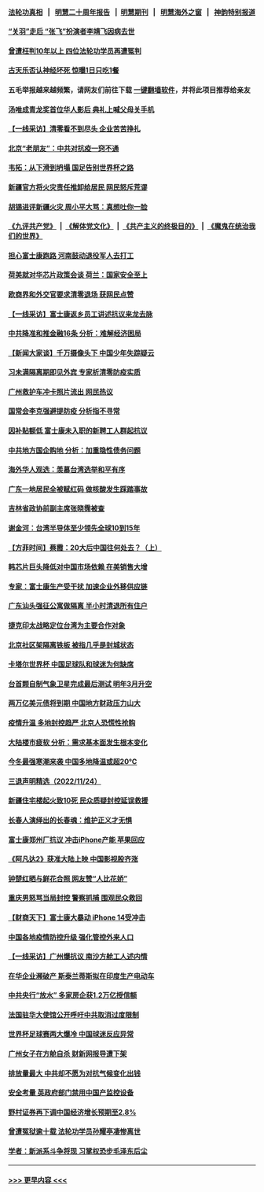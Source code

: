 #### [法轮功真相](https://github.com/gfw-breaker/truth/blob/master/README.md?t=0) &nbsp;&nbsp;|&nbsp;&nbsp; [明慧二十周年报告](https://github.com/gfw-breaker/mh-reports/blob/master/README.md?t=0) &nbsp;&nbsp;|&nbsp;&nbsp;[明慧期刊](https://github.com/gfw-breaker/mh-qikan) &nbsp;&nbsp;|&nbsp;&nbsp; [明慧海外之窗](https://github.com/gfw-breaker/mh-news/blob/master/README.md?t=0) &nbsp;&nbsp;|&nbsp;&nbsp; [神韵特别报道](https://github.com/gfw-breaker/mh-news/blob/master/shenyun.md?t=0)
#### [“关羽”走后 “张飞”扮演者李靖飞因病去世](../pages/nsc413/n13873228.md?t=11260801) 
#### [曾遭枉判10年以上 四位法轮功学员再遭冤判](../pages/nsc413/n13872398.md?t=11260801) 
#### [古天乐否认神经坏死 惊曝1日只吃1餐](../pages/nsc413/n13873209.md?t=11260801) 
#### 五毛举报越来越频繁，请网友们前往下载 [一键翻墙软件](https://github.com/gfw-breaker/ssr-accounts)，并将此项目推荐给亲友
#### [汤唯成青龙奖首位华人影后 典礼上喊父母关手机](../pages/nsc413/n13873192.md?t=11260801) 
#### [【一线采访】清零看不到尽头 企业苦苦挣扎](../pages/nsc413/n13872920.md?t=11260801) 
#### [北京“老朋友”：中共对抗疫一窍不通](../pages/nsc413/n13873215.md?t=11260801) 
#### [韦拓：从下滑到坍塌 国足告别世界杯之路](../pages/nsc413/n13873218.md?t=11260801) 
#### [新疆官方将火灾责任推卸给居民 网民怒斥荒谬](../pages/nsc413/n13873214.md?t=11260801) 
#### [胡锡进评新疆火灾 周小平大骂：真想吐你一脸](../pages/nsc413/n13873170.md?t=11260801) 
#### [《九评共产党》](https://github.com/begood0513/9ping.md/blob/master/README.md) &nbsp;|&nbsp; [《解体党文化》](../../../../jtdwh.md/blob/master/README.md)  &nbsp;|&nbsp; [《共产主义的终极目的》](../../../../gczydzjmd.md/blob/master/README.md) &nbsp;|&nbsp; [《魔鬼在统治我们的世界》](../../../../mgztzwmdsj.md/blob/master/README.md) 
#### [担心富士康跑路 河南鼓动退役军人去打工](../pages/nsc413/n13872907.md?t=11260801) 
#### [荷美就对华芯片政策会谈 荷兰：国家安全至上](../pages/nsc413/n13873080.md?t=11260801) 
#### [欧商界和外交官要求清零退场 获网民点赞](../pages/nsc413/n13873147.md?t=11260801) 
#### [【一线采访】富士康返乡员工讲述抗议来龙去脉](../pages/nsc413/n13872845.md?t=11260801) 
#### [中共降准和推金融16条 分析：难解经济困局](../pages/nsc413/n13872995.md?t=11260801) 
#### [【新闻大家谈】千万摄像头下 中国少年失踪疑云](../pages/nsc413/n13872595.md?t=11260801) 
#### [习未满隔离期即见外宾 专家析清零防疫实质](../pages/nsc413/n13872981.md?t=11260801) 
#### [广州救护车冲卡照片流出 网民热议](../pages/nsc413/n13872945.md?t=11260801) 
#### [国常会李克强避提防疫 分析指不寻常](../pages/nsc413/n13872881.md?t=11260801) 
#### [因补贴额低 富士康未入职的新聘工人群起抗议](../pages/nsc413/n13872874.md?t=11260801) 
#### [中共地方国企购地 分析：加重隐性债务问题](../pages/nsc413/n13872885.md?t=11260801) 
#### [海外华人观选：羡慕台湾选举和平有序](../pages/nsc413/n13872901.md?t=11260801) 
#### [广东一地居民全被赋红码 做核酸发生踩踏事故](../pages/nsc413/n13872851.md?t=11260801) 
#### [吉林省政协前副主席张晓霈被查](../pages/nsc413/n13872859.md?t=11260801) 
#### [谢金河：台湾半导体至少领先全球10到15年](../pages/nsc413/n13872837.md?t=11260801) 
#### [【方菲时间】蔡霞：20大后中国往何处去？（上）](../pages/nsc413/n13872567.md?t=11260801) 
#### [韩芯片巨头降低对中国市场依赖 在美销售大增](../pages/nsc413/n13872792.md?t=11260801) 
#### [专家：富士康生产受干扰 加速企业外移供应链](../pages/nsc413/n13872805.md?t=11260801) 
#### [广东汕头强征公寓做隔离 半小时清退所有住户](../pages/nsc413/n13872788.md?t=11260801) 
#### [捷克印太战略定位台湾为主要合作对象](../pages/nsc413/n13872748.md?t=11260801) 
#### [北京社区架隔离铁板 被指几乎是封城状态](../pages/nsc413/n13872758.md?t=11260801) 
#### [卡塔尔世界杯 中国足球队和球迷为何缺席](../pages/nsc413/n13872447.md?t=11260801) 
#### [台首颗自制气象卫星完成最后测试 明年3月升空](../pages/nsc413/n13872698.md?t=11260801) 
#### [两万亿美元债将到期 中国地方财政压力山大](../pages/nsc413/n13872726.md?t=11260801) 
#### [疫情升温 多地封控趋严 北京人恐慌性抢购](../pages/nsc413/n13872610.md?t=11260801) 
#### [大陆楼市疲软 分析：需求基本面发生根本变化](../pages/nsc413/n13872585.md?t=11260801) 
#### [今冬最强寒潮来袭 中国多地降温或超20℃](../pages/nsc413/n13872654.md?t=11260801) 
#### [三退声明精选（2022/11/24）](../pages/nsc413/n13872681.md?t=11260801) 
#### [新疆住宅楼起火致10死 民众质疑封控延误救援](../pages/nsc413/n13872566.md?t=11260801) 
#### [长春人演绎出的长春魂：维护正义才无惧](../pages/nsc413/n13871764.md?t=11260801) 
#### [富士康郑州厂抗议 冲击iPhone产能 苹果回应](../pages/nsc413/n13872430.md?t=11260801) 
#### [《阿凡达2》获准大陆上映 中国影视股齐涨](../pages/nsc413/n13872500.md?t=11260801) 
#### [钟楚红晒与鲜花合照 网友赞“人比花娇”](../pages/nsc413/n13872439.md?t=11260801) 
#### [重庆男怒骂当局封控 警察抓捕 围观民众救回](../pages/nsc413/n13872456.md?t=11260801) 
#### [【财商天下】富士康大暴动 iPhone 14受冲击](../pages/nsc413/n13872454.md?t=11260801) 
#### [中国各地疫情防控升级 强化管控外来人口](../pages/nsc413/n13872527.md?t=11260801) 
#### [【一线采访】广州爆抗议 南沙方舱工人述内情](../pages/nsc413/n13872249.md?t=11260801) 
#### [在华企业濒破产 斯泰兰蒂斯拟在印度生产电动车](../pages/nsc413/n13872443.md?t=11260801) 
#### [中共央行“放水” 多家房企获1.2万亿授信额](../pages/nsc413/n13872444.md?t=11260801) 
#### [法国驻华大使馆公开呼吁中共取消过度限制](../pages/nsc413/n13872435.md?t=11260801) 
#### [世界杯足球赛两大爆冷 中国球迷反应异常](../pages/nsc413/n13872389.md?t=11260801) 
#### [广州女子在方舱自杀 财新网报导遭下架](../pages/nsc413/n13872255.md?t=11260801) 
#### [排放量最大 中共却不愿为对抗气候变化出钱](../pages/nsc413/n13872337.md?t=11260801) 
#### [安全考量 英政府部门禁用中国产监控设备](../pages/nsc413/n13872427.md?t=11260801) 
#### [野村证券再下调中国经济增长预期至2.8%](../pages/nsc413/n13872256.md?t=11260801) 
#### [曾遭冤狱逾十载 法轮功学员孙耀亭凄惨离世](../pages/nsc413/n13871692.md?t=11260801) 
#### [学者：新派系斗争将现 习掌权恐步毛泽东后尘](../pages/nsc413/n13872045.md?t=11260801) 

----
#### [ >>> 更早内容 <<< ](../indexes/nsc413-earlier.md)
